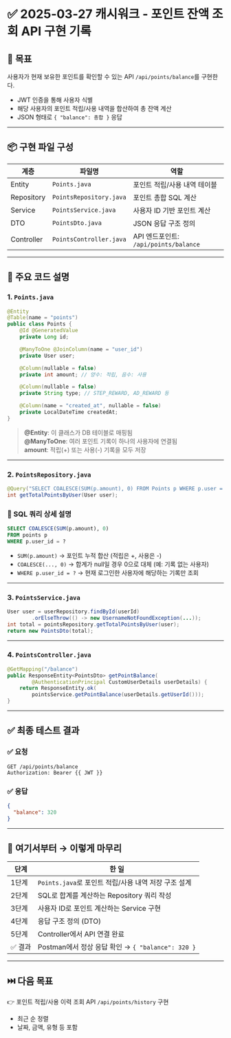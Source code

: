 # ✅ 2025-03-27 캐시워크 - 포인트 잔액 조회 API 구현 기록

## 🧾 목표
사용자가 현재 보유한 포인트를 확인할 수 있는 API `/api/points/balance`를 구현한다.
- JWT 인증을 통해 사용자 식별
- 해당 사용자의 포인트 적립/사용 내역을 합산하여 총 잔액 계산
- JSON 형태로 `{ "balance": 총합 }` 응답

---

## 📦 구현 파일 구성

| 계층 | 파일명 | 역할 |
|------|--------|------|
| Entity | `Points.java` | 포인트 적립/사용 내역 테이블 |
| Repository | `PointsRepository.java` | 포인트 총합 SQL 계산 |
| Service | `PointsService.java` | 사용자 ID 기반 포인트 계산 |
| DTO | `PointsDto.java` | JSON 응답 구조 정의 |
| Controller | `PointsController.java` | API 엔드포인트: `/api/points/balance` |

---

## 💾 주요 코드 설명

### 1. `Points.java`
```java
@Entity
@Table(name = "points")
public class Points {
    @Id @GeneratedValue
    private Long id;

    @ManyToOne @JoinColumn(name = "user_id")
    private User user;

    @Column(nullable = false)
    private int amount; // 양수: 적립, 음수: 사용

    @Column(nullable = false)
    private String type; // STEP_REWARD, AD_REWARD 등

    @Column(name = "created_at", nullable = false)
    private LocalDateTime createdAt;
}
```

> **@Entity**: 이 클래스가 DB 테이블로 매핑됨  
> **@ManyToOne**: 여러 포인트 기록이 하나의 사용자에 연결됨  
> **amount**: 적립(+) 또는 사용(-) 기록을 모두 저장

---

### 2. `PointsRepository.java`
```java
@Query("SELECT COALESCE(SUM(p.amount), 0) FROM Points p WHERE p.user = :user")
int getTotalPointsByUser(User user);
```

### 🧠 SQL 쿼리 상세 설명
```sql
SELECT COALESCE(SUM(p.amount), 0)
FROM points p
WHERE p.user_id = ?
```
- `SUM(p.amount)` → 포인트 누적 합산 (적립은 +, 사용은 -)
- `COALESCE(..., 0)` → 합계가 null일 경우 0으로 대체 (예: 기록 없는 사용자)
- `WHERE p.user_id = ?` → 현재 로그인한 사용자에 해당하는 기록만 조회

---

### 3. `PointsService.java`
```java
User user = userRepository.findById(userId)
        .orElseThrow(() -> new UsernameNotFoundException(...));
int total = pointsRepository.getTotalPointsByUser(user);
return new PointsDto(total);
```

---

### 4. `PointsController.java`
```java
@GetMapping("/balance")
public ResponseEntity<PointsDto> getPointBalance(
        @AuthenticationPrincipal CustomUserDetails userDetails) {
    return ResponseEntity.ok(
        pointsService.getPointBalance(userDetails.getUserId()));
}
```

---

## ✅ 최종 테스트 결과

### ✅ 요청
```
GET /api/points/balance
Authorization: Bearer {{ JWT }}
```

### ✅ 응답
```json
{
  "balance": 320
}
```

---

## 🧩 여기서부터 → 이렇게 마무리

| 단계 | 한 일 |
|------|--------|
| 1단계 | `Points.java`로 포인트 적립/사용 내역 저장 구조 설계 |
| 2단계 | SQL로 합계를 계산하는 Repository 쿼리 작성 |
| 3단계 | 사용자 ID로 포인트 계산하는 Service 구현 |
| 4단계 | 응답 구조 정의 (DTO) |
| 5단계 | Controller에서 API 연결 완료 |
| ✅ 결과 | Postman에서 정상 응답 확인 → `{ "balance": 320 }`

---

## ⏭️ 다음 목표
👉 포인트 적립/사용 이력 조회 API `/api/points/history` 구현  
- 최근 순 정렬  
- 날짜, 금액, 유형 등 포함
